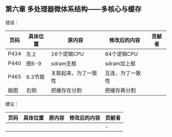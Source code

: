 ## 第六章 多处理器微体系结构——多核心与缓存

错误：

| 页码 | 具体位置               | 原内容 | 修改后的内容 | 贡献者 |
|------|------|------|------|------|
|P434|左上|16个逻辑CPU|64个逻辑CPU||
|P440|图6-9|sdram无框|sdram加上框||
|P465|6.3节题|关联起来，为了一致性|互连，为了一致性||
|脑图|右侧|把缓存在分割|把缓存再分割|||

建议：

| 页码 | 具体位置               | 原内容 | 修改后的内容 | 贡献者 |
| ---- | ---------------------- | ------ | ------------ | ------ |
|   |  |  |  | -      |
